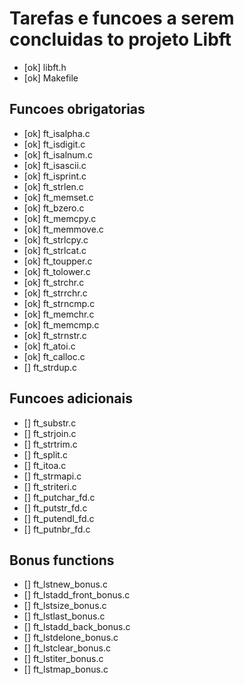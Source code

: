 # Tarefas e funcoes a serem concluidas to projeto Libft

- [ok] libft.h
- [ok] Makefile
## Funcoes obrigatorias

- [ok] ft_isalpha.c          
- [ok] ft_isdigit.c          
- [ok] ft_isalnum.c         
- [ok] ft_isascii.c       
- [ok] ft_isprint.c       
- [ok] ft_strlen.c         
- [ok] ft_memset.c        
- [ok] ft_bzero.c         
- [ok] ft_memcpy.c 
- [ok] ft_memmove.c       
- [ok] ft_strlcpy.c       
- [ok] ft_strlcat.c       
- [ok] ft_toupper.c       
- [ok] ft_tolower.c       
- [ok] ft_strchr.c
- [ok] ft_strrchr.c      
- [ok] ft_strncmp.c        
- [ok] ft_memchr.c     
- [ok] ft_memcmp.c      
- [ok] ft_strnstr.c      
- [ok] ft_atoi.c         
- [ok] ft_calloc.c     
- [] ft_strdup.c        

## Funcoes adicionais

- [] ft_substr.c   
- [] ft_strjoin.c    
- [] ft_strtrim.c   
- [] ft_split.c      
- [] ft_itoa.c  
- [] ft_strmapi.c    
- [] ft_striteri.c  
- [] ft_putchar_fd.c 
- [] ft_putstr_fd.c  
- [] ft_putendl_fd.c 
- [] ft_putnbr_fd.c  


## Bonus functions

- [] ft_lstnew_bonus.c
- [] ft_lstadd_front_bonus.c
- [] ft_lstsize_bonus.c
- [] ft_lstlast_bonus.c
- [] ft_lstadd_back_bonus.c
- [] ft_lstdelone_bonus.c
- [] ft_lstclear_bonus.c
- [] ft_lstiter_bonus.c
- [] ft_lstmap_bonus.c


